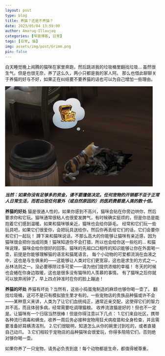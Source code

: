 ```yaml
---
layout: post
type: blog
title: 养猫？还是不养猫？
date: 2023/05/04 13:59:00
author: Amaruq·Illaujaq
categories: [咩狼博客, 日常]
tags: [日常, 猫]
img: assets/img/post/Grimm.png
pin: false
---
```



白天睡觉晚上闹腾的猫咪在家里奔跑，然后跳进我的垃圾桶里翻找垃圾…
虽然很生气，但是也很无奈，养了这么久，两小只都是我的家人阿。
那么也借此聊聊关于养猫的好与不好，如果正在纠结要不要养猫的话也可以为自己增加一些理由。

![模拟狼生中的葛琳姆正在从刚推翻的垃圾堆中翻找“宝贝”](assets/img/post/Grimm.png)

***当然：如果你没有足够多的资金，请不要擅做决定。任何宠物的开销都不亚于正常人日常生活，而若出现任何意外（或自然原因的）的医药费都是人类的数十倍。***

**养猫的好处**
猫是很通人性的，如果你感到不高兴，猫咪会贴在你旁边哄你，然后要求你和它玩。猫咪通常很粘人也很爱发脾气，有时候确实挺烦的，但是你总是能抱着它们感到温暖。如果和猫咪够亲近，猫咪也会给你舔毛。
经常和它们玩一些玩具吧，如果它们很爱你，会把玩具送给你，然后你再丢给它们的话，它们会要你和它们一起玩！
蹲下来和猫咪说话，不那么高大的你能够让猫咪有亲近感，因为猫咪很会把你当成同类！猫咪知道你不会打猎，所以也会给你送一些吃的…
和猫咪说理，猫咪会给你很好的回答。猫咪的先祖口口相传的知识能够让你在外面喝一壶，前提是你能够理解猫的语言和猫尾语言。
每个小动物的可爱都流淌在血液之中，这也是与生俱来的——这能够让人类对它们更宽容，这也是求生的方式之一，丛林法则之一。没必要移除过多可爱——请为他们提供浓缩的幸福！
冬天的时候也会蜷在你身边取暖，这也是很多没有猫咪的人羡慕的事情。
有了猫咪之后你就可以放弃闹钟了，早上四点钟准时在你的脸上蹦迪！

**养猫的坏处**
养猫有坏处？当然有，这些小捣蛋鬼制造的麻烦也够你喝一壶了。
翻找垃圾桶，这可不是只有模拟狼生里才有的。一些宠物店的贵族品种猫或许不会——某种意义来讲，人类为了让它们血统纯正，通常近亲交配，这使得它们的智力并不高，而且体弱多病，经常需要吃调理猫粮。
收养流浪猫是好的！但也不一定是。让猫咪有一个归宿当然很棒！但是你得注意以下几点：
1.它们来自社区，携带各种流行病毒和螨虫，收养一周后务必接种宠物用狂犬病疫苗和全身检查，并且需要准备好耳螨清洁剂。
2.它们很聪明，知道怎么从你的碗里讨到吃的，或者直接自己动爪。
3.它们相较于宠物店的品种猫咪会很爱玩，你得多陪陪它们，否则绝对够你喝一壶。

如果你养了一只宠物，请务必负责到底！每个动物都是生命，都值得被尊重。


  [1]: https://wolf.snowlyicewolf.club/usr/uploads/2023/05/2868739019.png
